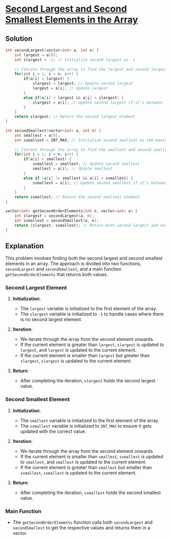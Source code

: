
# [Second Largest and Second Smallest Elements in the Array](https://www.naukri.com/code360/problems/ninja-and-the-second-order-elements_6581960?utm_source=youtube&utm_medium=affiliate&utm_campaign=striver_Arrayproblems&leftPanelTabValue=PROBLEM)

## Solution

```cpp
int secondLargest(vector<int> a, int n) {
    int largest = a[0];
    int slargest = -1; // Initialize second largest as -1
    
    // Iterate through the array to find the largest and second largest elements
    for(int i = 1; i < n; i++) {
        if(a[i] > largest) {
            slargest = largest; // Update second largest
            largest = a[i]; // Update largest
        }
        else if(a[i] < largest && a[i] > slargest) {
            slargest = a[i]; // Update second largest if it's between largest and previous second largest
        }
    }
    return slargest; // Return the second largest element
}

int secondSmallest(vector<int> a, int n) {
    int smallest = a[0];
    int ssmallest = INT_MAX; // Initialize second smallest as the maximum integer value
    
    // Iterate through the array to find the smallest and second smallest elements
    for(int i = 1; i < n; i++) {
        if(a[i] < smallest) {
            ssmallest = smallest; // Update second smallest
            smallest = a[i]; // Update smallest
        }
        else if (a[i] != smallest && a[i] < ssmallest) {
            ssmallest = a[i]; // Update second smallest if it's between smallest and previous second smallest
        }
    }
    return ssmallest; // Return the second smallest element
}

vector<int> getSecondOrderElements(int n, vector<int> a) {
    int slargest = secondLargest(a, n);
    int ssmallest = secondSmallest(a, n);
    return {slargest, ssmallest}; // Return both second largest and second smallest elements
}
```

## Explanation

This problem involves finding both the second largest and second smallest elements in an array. The approach is divided into two functions, `secondLargest` and `secondSmallest`, and a main function `getSecondOrderElements` that returns both values.

### Second Largest Element

1. **Initialization**:
   - The `largest` variable is initialized to the first element of the array.
   - The `slargest` variable is initialized to `-1` to handle cases where there is no second largest element.

2. **Iteration**:
   - We iterate through the array from the second element onwards.
   - If the current element is greater than `largest`, `slargest` is updated to `largest`, and `largest` is updated to the current element.
   - If the current element is smaller than `largest` but greater than `slargest`, `slargest` is updated to the current element.

3. **Return**:
   - After completing the iteration, `slargest` holds the second largest value.

### Second Smallest Element

1. **Initialization**:
   - The `smallest` variable is initialized to the first element of the array.
   - The `ssmallest` variable is initialized to `INT_MAX` to ensure it gets updated with the correct value.

2. **Iteration**:
   - We iterate through the array from the second element onwards.
   - If the current element is smaller than `smallest`, `ssmallest` is updated to `smallest`, and `smallest` is updated to the current element.
   - If the current element is greater than `smallest` but smaller than `ssmallest`, `ssmallest` is updated to the current element.

3. **Return**:
   - After completing the iteration, `ssmallest` holds the second smallest value.

### Main Function

- The `getSecondOrderElements` function calls both `secondLargest` and `secondSmallest` to get the respective values and returns them in a vector.
